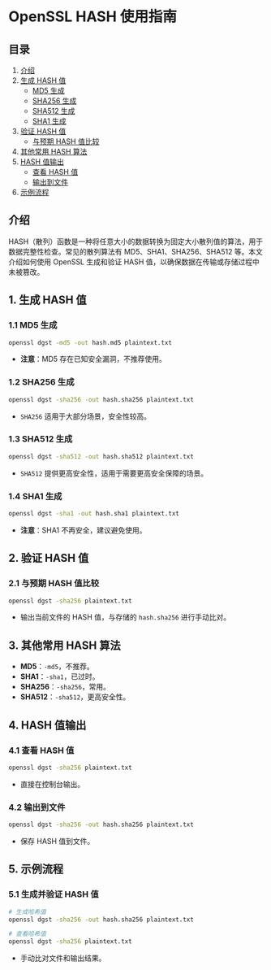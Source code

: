 # OpenSSL HASH 使用指南

## 目录

1. [介绍](#介绍)
2. [生成 HASH 值](#生成-hash-值)
   - [MD5 生成](#md5-生成)
   - [SHA256 生成](#sha256-生成)
   - [SHA512 生成](#sha512-生成)
   - [SHA1 生成](#sha1-生成)
3. [验证 HASH 值](#验证-hash-值)
   - [与预期 HASH 值比较](#与预期-hash-值比较)
4. [其他常用 HASH 算法](#其他常用-hash-算法)
5. [HASH 值输出](#hash-值输出)
   - [查看 HASH 值](#查看-hash-值)
   - [输出到文件](#输出到文件)
6. [示例流程](#示例流程)

## 介绍

HASH（散列）函数是一种将任意大小的数据转换为固定大小散列值的算法，用于数据完整性检查。常见的散列算法有 MD5、SHA1、SHA256、SHA512 等。本文介绍如何使用 OpenSSL 生成和验证 HASH 值，以确保数据在传输或存储过程中未被篡改。

## 1. 生成 HASH 值

### 1.1 MD5 生成

```sh
openssl dgst -md5 -out hash.md5 plaintext.txt
```
- **注意**：MD5 存在已知安全漏洞，不推荐使用。

### 1.2 SHA256 生成

```sh
openssl dgst -sha256 -out hash.sha256 plaintext.txt
```
- `SHA256` 适用于大部分场景，安全性较高。

### 1.3 SHA512 生成

```sh
openssl dgst -sha512 -out hash.sha512 plaintext.txt
```
- `SHA512` 提供更高安全性，适用于需要更高安全保障的场景。

### 1.4 SHA1 生成

```sh
openssl dgst -sha1 -out hash.sha1 plaintext.txt
```
- **注意**：SHA1 不再安全，建议避免使用。

## 2. 验证 HASH 值

### 2.1 与预期 HASH 值比较

```sh
openssl dgst -sha256 plaintext.txt
```
- 输出当前文件的 HASH 值，与存储的 `hash.sha256` 进行手动比对。

## 3. 其他常用 HASH 算法

- **MD5**：`-md5`，不推荐。
- **SHA1**：`-sha1`，已过时。
- **SHA256**：`-sha256`，常用。
- **SHA512**：`-sha512`，更高安全性。

## 4. HASH 值输出

### 4.1 查看 HASH 值

```sh
openssl dgst -sha256 plaintext.txt
```
- 直接在控制台输出。

### 4.2 输出到文件

```sh
openssl dgst -sha256 -out hash.sha256 plaintext.txt
```
- 保存 HASH 值到文件。

## 5. 示例流程

### 5.1 生成并验证 HASH 值

```sh
# 生成哈希值
openssl dgst -sha256 -out hash.sha256 plaintext.txt

# 查看哈希值
openssl dgst -sha256 plaintext.txt
```
- 手动比对文件和输出结果。

